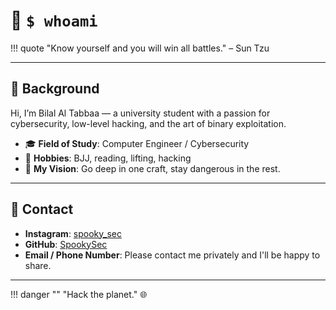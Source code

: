 # 👤 `$ whoami`

!!! quote
	"Know yourself and you will win all battles." – Sun Tzu

---

## 🧠 Background

Hi, I’m Bilal Al Tabbaa — a university student with a passion for cybersecurity, low-level hacking, and the art of binary exploitation.

- 🎓 **Field of Study**: Computer Engineer / Cybersecurity
- 🥋 **Hobbies**: BJJ, reading, lifting, hacking
- 🌄 **My Vision**: Go deep in one craft, stay dangerous in the rest.

---

## 💬 Contact

- **Instagram**: [spooky_sec](https://instagram.com/spooky_sec)
- **GitHub**: [SpookySec](https://github.com/SpookySec)
- **Email / Phone Number**: Please contact me privately and I'll be happy to share.

---

!!! danger ""
	"Hack the planet." 🌐
